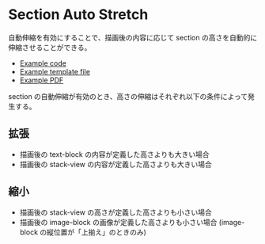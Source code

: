 # Section Auto Stretch

自動伸縮を有効にすることで、描画後の内容に応じて section の高さを自動的に伸縮させることができる。

- [Example code](test_section_report_section_auto_stretch.rb)
- [Example template file](template.tlf)
- [Example PDF](expect.pdf)

section の自動伸縮が有効のとき、高さの伸縮はそれぞれ以下の条件によって発生する。

## 拡張

- 描画後の text-block の内容が定義した高さよりも大きい場合
- 描画後の stack-view の内容が定義した高さよりも大きい場合

## 縮小

- 描画後の stack-view の高さが定義した高さよりも小さい場合
- 描画後の image-block の画像が定義した高さよりも小さい場合 (image-block の縦位置が「上揃え」のときのみ)
